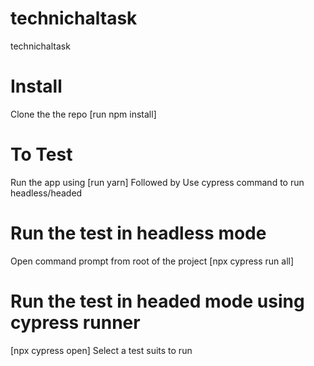 # technichaltask
technichaltask

# Install
Clone the the repo
[run npm install]

# To Test
Run the app using [run yarn]
Followed by Use cypress command to run headless/headed 

# Run the test in headless mode
Open command prompt from root of the project
[npx cypress run all]

# Run the test in headed mode  using cypress runner
[npx cypress open]
Select a test suits to run